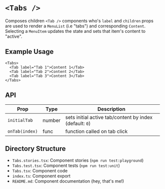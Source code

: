 # `<Tabs />`

Composes children `<Tab />` components who's `label` and `children` props are used to
render a `MenuList` (i.e "tabs") and corresponding `Content`. Selecting a `MenuItem`
updates the state and sets that item's content to "active".

## Example Usage

```tsx
<Tabs>
  <Tab label="Tab 1">Content 1</Tab>
  <Tab label="Tab 2">Content 2</Tab>
  <Tab label="Tab 3">Content 3</Tab>
</Tabs>
```

## API

| Prop           | Type   | Description                                             |
| -------------- | ------ | ------------------------------------------------------- |
| `initialTab`   | number | sets initial active tab/content by index (default: `0`) |
| `onTab(index)` | func   | function called on tab click                            |

## Directory Structure

- `Tabs.stories.tsx`: Component stories (`npm run test:playground`)
- `Tabs.test.tsx`: Component tests (`npm run test:unit`)
- `Tabs.tsx`: Component code
- `index.ts`: Component export
- `README.md`: Component documentation (hey, that's me!)
